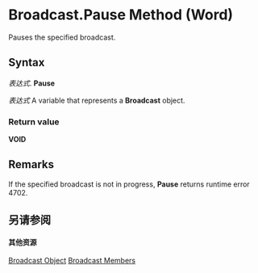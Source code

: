 
# Broadcast.Pause Method (Word)

Pauses the specified broadcast.


## Syntax

 _表达式_. **Pause**

 _表达式_ A variable that represents a **Broadcast** object.


### Return value

 **VOID**


## Remarks

If the specified broadcast is not in progress,  **Pause** returns runtime error 4702.


## 另请参阅


#### 其他资源


[Broadcast Object](47a77749-ef18-d38a-af24-03f32c9e1151.md)
[Broadcast Members](http://msdn.microsoft.com/library/936c0328-6b7d-b886-c9c8-e942455c5081%28Office.15%29.aspx)